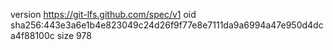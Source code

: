 version https://git-lfs.github.com/spec/v1
oid sha256:443e3a6e1b4e823049c24d26f9f77e8e7111da9a6994a47e950d4dca4f88100c
size 978
